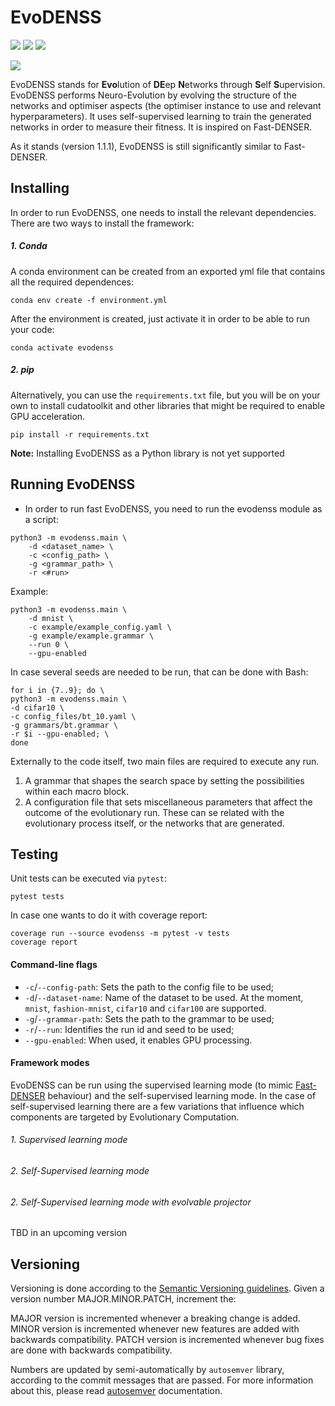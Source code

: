 # EvoDENSS
[![](https://img.shields.io/badge/Python-3.10-blue.svg)](https://www.python.org/downloads/) [![](https://img.shields.io/badge/PyTorch-2.0.0-blue.svg)](https://pytorch.org/get-started/previous-versions/) [![](https://img.shields.io/badge/cudatoolkit-11.3-blue.svg)](https://developer.nvidia.com/cuda-downloads/)

[![](https://img.shields.io/badge/License-Apache_2.0-green.svg)]()

<!---
![t](https://img.shields.io/badge/status-maintained-green.svg)
[![](https://img.shields.io/github/license/adrianovinhas/fast-denser-adriano.svg)](https://github.com/adrianovinhas/fast-denser-adriano/blob/master/LICENSE.md)
-->

EvoDENSS stands for **Evo**lution of **DE**ep **N**etworks through **S**elf **S**upervision. EvoDENSS performs Neuro-Evolution by evolving the structure of the networks and optimiser aspects (the optimiser instance to use and relevant hyperparameters). It uses self-supervised learning to train the generated networks in order to measure their fitness. It is inspired on Fast-DENSER.

As it stands (version 1.1.1), EvoDENSS is still significantly similar to Fast-DENSER.

## Installing

In order to run EvoDENSS, one needs to install the relevant dependencies. There are two ways to install the framework:

##### 1. Conda
A conda environment can be created from an exported yml file that contains all the required dependences:
```
conda env create -f environment.yml
```

After the environment is created, just activate it in order to be able to run your code:
```
conda activate evodenss
```

##### 2. pip
Alternatively, you can use the `requirements.txt` file, but you will be on your own to install cudatoolkit and other libraries that might be required to enable GPU acceleration.
```
pip install -r requirements.txt
```

**Note:** Installing EvoDENSS as a Python library is not yet supported

## Running EvoDENSS

- In order to run fast EvoDENSS, you need to run the evodenss module as a script:

```
python3 -m evodenss.main \
    -d <dataset_name> \
    -c <config_path> \
    -g <grammar_path> \
    -r <#run>
```

Example:
```
python3 -m evodenss.main \
    -d mnist \
    -c example/example_config.yaml \
    -g example/example.grammar \
    --run 0 \
    --gpu-enabled
```

In case several seeds are needed to be run, that can be done with Bash:
```
for i in {7..9}; do \
python3 -m evodenss.main \
-d cifar10 \
-c config_files/bt_10.yaml \
-g grammars/bt.grammar \
-r $i --gpu-enabled; \
done
```

Externally to the code itself, two main files are required to execute any run.
1. A grammar that shapes the search space by setting the possibilities within each macro block.
2. A configuration file that sets miscellaneous parameters that affect the outcome of the evolutionary run. These can se related with the evolutionary process itself, or the networks that are generated.

## Testing

Unit tests can be executed via `pytest`:
```
pytest tests
```
In case one wants to do it with coverage report:
```
coverage run --source evodenss -m pytest -v tests
coverage report
```

#### Command-line flags

- `-c`/`--config-path`: Sets the path to the config file to be used;
- `-d`/`--dataset-name`: Name of the dataset to be used. At the moment, `mnist`, `fashion-mnist`, `cifar10` and `cifar100` are supported.
- `-g`/`--grammar-path`: Sets the path to the grammar to be used;
- `-r`/`--run`: Identifies the run id and seed to be used;
- `--gpu-enabled`: When used, it enables GPU processing.


#### Framework modes

EvoDENSS can be run using the supervised learning mode (to mimic [Fast-DENSER](https://github.com/fillassuncao/fast-denser) behaviour) and the self-supervised learning mode. In the case of self-supervised learning there are a few variations that influence which components are targeted by Evolutionary Computation.

###### 1. Supervised learning mode

###### 2. Self-Supervised learning mode

###### 2. Self-Supervised learning mode with evolvable projector
TBD in an upcoming version

## Versioning

Versioning is done according to the [Semantic Versioning guidelines](https://semver.org/). Given a version number MAJOR.MINOR.PATCH, increment the:

MAJOR version is incremented whenever a breaking change is added.
MINOR version is incremented whenever new features are added with backwards compatibility.
PATCH version is incremented whenever bug fixes are done with backwards compatibility.

Numbers are updated by semi-automatically by `autosemver` library, according to the commit messages that are passed. For more information about this, please read [autosemver](https://autosemver.readthedocs.io/en/latest/usage.html) documentation.